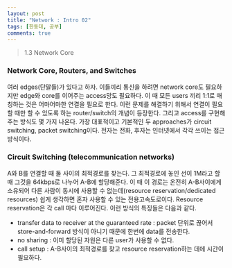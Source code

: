 ```yaml
---
layout: post
title: "Network : Intro 02"
tags: [한동대, 공부]
comments: true
---
```


> 1.3 Network Core  

### Network Core, Routers, and Switches
여러 edges(단말들)가 있다고 하자. 이들끼리 통신을 하려면 network core도 필요하지만 edge와 core를 이어주는 access망도 필요하다. 이 때 모든 users 끼리 1:1로 매칭하는 것은 어마어마한 연결을 필요로 한다. 이런 문제를 해결하기 위해서 연결이 필요할 때만 할 수 있도록 하는 router/switch의 개념이 등장한다. 그리고 access를 구현해주는 방식도 몇 가지 나온다. 가장 대표적이고 기본적인 두 approaches가 circuit switching, packet switching이다. 전자는 전화, 후자는 인터넷에서 각각 쓰이는 접근방식이다.  

### Circuit Switching (telecommunication networks)  
A와 B를 연결할 때 둘 사이의 최적경로를 찾는다. 그 최적경로에 놓인 선이 1M라고 할 때 그것을 64kbps로 나누어 A-B에 할당해준다. 이 때 이 경로는 온전히 A-B사이에게 소유되어 다른 사람이 동시에 사용할 수 없는데(resource reservation/dedicated resources) 쉽게 생각하면 혼자 사용할 수 있는 전용고속도로이다. Resource reservation은 각 call 마다 이루어진다. 이런 방식의 특징들은 다음과 같다.  
- transfer data to receiver at the guaranteed rate : packet 단위로 끊어서 store-and-forward 방식이 아니기 때문에 한번에 data를 전송한다.  
- no sharing : 이미 할당된 자원은 다른 user가 사용할 수 없다.  
- call setup : A-B사이의 최적경로를 찾고 resource reservation하는 데에 시간이 필요하다.  

